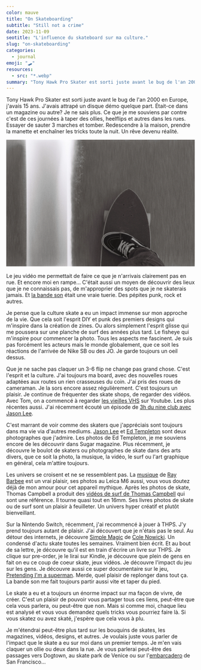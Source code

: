 ```yaml
---
color: mauve
title: "On Skateboarding"
subtitle: "Still not a crime"
date: 2023-11-09
seotitle: "L'influence du skateboard sur ma culture."
slug: "on-skateboarding"
categories:
  - journal
emoji: "🛹"
resources:
  - src: "*.webp"
summary: "Tony Hawk Pro Skater est sorti juste avant le bug de l'an 2000 en Europe, j'avais 15 ans. Je me souviens par contre c'est de ces journées à taper des ollies, heelflips et autres. Essayer de sauter 3 marches et tomber. Redescendre à la maison, prendre la manette et enchaîner les tricks"
---
```



Tony Hawk Pro Skater est sorti juste avant le bug de l'an 2000 en Europe, j'avais 15 ans. J'avais attrapé un disque démo quelque part. Était-ce dans un magazine ou autre? Je ne sais plus. Ce que je me souviens par contre c'est de ces journées à taper des ollies, heelflips et autres dans les rues. Essayer de sauter 3 marches et tomber. Redescendre à la maison, prendre la manette et enchaîner les tricks toute la nuit. Un rêve devenu réalité.

![](cover.webp)

Le jeu vidéo me permettait de faire ce que je n'arrivais clairement pas en rue. Et encore moi en rampe... C'était aussi un moyen de découvrir des lieux que je ne connaissais pas, de m'approprier des spots que je ne skaterais jamais. Et [la bande son](https://www.tylersontag.com/thps/) était une vraie tuerie. Des pépites punk, rock et autres. 

Je pense que la culture skate a eu un impact immense sur mon approche de la vie. Que cela soit l'esprit DIY et punk des premiers designs qui m'inspire dans la création de zines. Ou alors simplement l'esprit glisse qui me poussera sur une planche de surf des années plus tard. Le fisheye qui m'inspire pour commencer la photo. Tous les aspects me fascinent. Je suis pas forcément les acteurs mais le monde globalement, que ce soit les réactions de l'arrivée de Nike SB ou des JO. Je garde toujours un oeil dessus.

Que je ne sache pas claquer un 3-6 flip ne change pas grand chose. C'est l'esprit et la culture. J'ai toujours ma board, avec des nouvelles roues adaptées aux routes un rien crasseuses du coin. J'ai pris des roues de cameraman. Je la sors encore assez régulièrement. C'est toujours un plaisir. Je continue de fréquenter des skate shops, de regarder des vidéos. Avec Tom, on a commencé à regarder [les vieilles VHS](https://are.na/bonjour-yannick/skateboarding-still-not-a-crime) sur Youtube. Les plus récentes aussi. J'ai récemment écouté un épisode de [3h du nine club avec Jason Lee](https://thenineclub.com/blogs/episodes/jason-lee?_pos=1&_sid=373ebada4&_ss=r). 

C'est marrant de voir comme des skaters que j'appréciais sont toujours dans ma vie via d'autres mediums. [Jason Lee](https://www.jasonleefilm.com) et [Ed Templeton](https://ed-templeton.com) sont deux photographes que j'admire. Les photos de Ed Templeton, je me souviens encore de les découvrir dans Sugar magazine. Plus récemment, je découvre le boulot de skaters ou photographes de skate dans des arts divers, que ce soit la photo, la musique, la vidéo, le surf ou l'art graphique en général, cela m'attire toujours.

Les univers se croisent et ne se ressemblent pas. La [musique](https://umyeaharts.squarespace.com/music/ray-barbee-tiara-for-computer-lp) de [Ray Barbee](https://www.instagram.com/r.barbee/) est un vrai plaisir, ses photos au Leica M6 aussi, vous vous doutez déjà de mon amour pour cet appareil mythique. Après les photos de skate, Thomas Campbell a produit des [vidéos de surf de Thomas Campbell](https://yewtu.be/search?q=sprouts+thomas+campbell) qui sont une référence. Il tourne quasi tout en 16mm. Ses livres photos de skate ou de surf sont un plaisir à feuilleter.  Un univers hyper créatif et plutôt bienveillant.

Sur la Nintendo Switch, récemment, j'ai recommencé à jouer à THPS. J'y prend toujours autant de plaisir. J'ai découvert que je n'étais pas le seul. Au détour des internets, je découvre [Simple Magic](https://simplemagic.substack.com/about) de [Cole Nowicki](https://colenowicki.com). Un condensé d'actu skate toutes les semaines. Vraiment bien écrit. Et au bout de sa lettre, je découvre qu'il est en train d'écrire un livre sur THPS. Je clique sur pre-order, je le lirai sur Kindle, je découvre que plein de gens en fait on eu ce coup de coeur skate, jeux vidéos. Je découvre l'impact du jeu sur les gens. Je découvre aussi ce super documentaire sur le jeu, [Pretending I'm a superman](https://thpsfilm.com). Merde, quel plaisir de replonger dans tout ça. La bande son me fait toujours partir aussi vite et taper du pied.

Le skate a eu et a toujours un énorme impact sur ma façon de vivre, de créer. C'est un plaisir de pouvoir vous partager tous ces liens, peut-être que cela vous parlera, ou peut-être que non. Mais si comme moi, chaque lieu est analysé et vous vous demandez quels tricks vous pourriez faire là. Si vous skatez ou avez skaté, j'espère que cela vous à plu.

Je m'étendrai peut-être plus tard sur les bouquins de skates, les magazines, vidéos, designs, et autres. Je voulais juste vous parler de l'impact que le skate a eu sur moi dans un premier temps. Je m'en vais claquer un ollie ou deux dans la rue. Je vous parlerai peut-être des passages vers Dogtown, au skate park de Venice ou sur l'[embarcadero](https://yewtu.be/watch?v=hXrdZ5kWRqs) de San Francisco...
